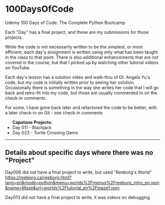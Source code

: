 # 100DaysOfCode
Udemy 100 Days of Code: The Complete Python Bootcamp

Each "Day" has a final project, and these are my submissions for those projects.

While the code is not necessarily written to be the simplest, or most efficient, each day's assignment is 
written using only what has been taught in the class to that point. There is also additional enhancements that are not
covered in the course, but that I picked up by watching other tutorial videos on YouTube.

Each day's lesson has a solution video and walk-thru of Dr. Angela Yu's code, but my code is initially written prior
to seeing her solution. Occasionally there is something in the way she writes her code that I will go back and retro-fit
into my code, but those are usually commented to on the check-in comments.

For some, I have gone back later and refactored the code to be better, with a later check-in on Git - see check-in comments

<ul><b>Capstone Projects:</b>
  <li>Day 011 - Blackjack</li>
  <li>Day 023 - Turtle Crossing Game</li>
</ul>

--------------------------------------------------------
Details about specific days where there was no "Project"
--------------------------------------------------------
Day006 did not have a final project to write, but used "Reeborg's World"
https://reeborg.ca/reeborg.html?lang=en&mode=python&menu=worlds%2Fmenus%2Freeborg_intro_en.json&name=Maze&url=worlds%2Ftutorial_en%2Fmaze1.json

Day013 did not have a final project to write, it was videos on debugging

